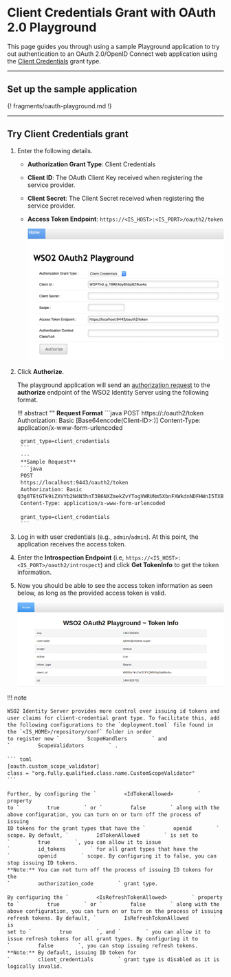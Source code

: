 # Client Credentials Grant with OAuth 2.0 Playground

This page guides you through using a sample Playground application to try out authentication to an OAuth 2.0/OpenID Connect web application using the [Client Credentials](../../references/concepts/authorization/client-credential-grant/) grant type.

----

## Set up the sample application

{! fragments/oauth-playground.md !}

----

## Try Client Credentials grant 

1.  Enter the following details.

    - **Authorization Grant Type**: Client Credentials
    
    - **Client ID**: The OAuth Client Key received when registering the service provider.

	- **Client Secret**: The Client Secret received when registering the service provider.

	- **Access Token Endpoint**: `https://<IS_HOST>:<IS_PORT>/oauth2/token`

		![Client credentials grant with Playground](../../assets/img/samples/client-credentials-with-playground.png)
    
2. Click **Authorize**. 

	The playground application will send an
	[authorization request](https://tools.ietf.org/html/rfc6749#section-4.1.1)
	to the **authorize** endpoint of the WSO2 Identity Server using the
	following format.
	
	!!! abstract ""
        **Request Format**
		```java
		POST
		https://<host>:<port>/oauth2/token
		Authorization: Basic [Base64encode(Client-ID>:<ClientSecret>)]
		Content-Type: application/x-www-form-urlencoded

		grant_type=client_credentials
		```
		---
        **Sample Request**
		```java
		POST
		https://localhost:9443/oauth2/token
		Authorization: Basic Q3g0TEtGTk9iZXVYb2N4N3hnT3B6NXZmekZvYTogVWRUNm5XbnFXWkdnNDFHWnI5TXBTWGs5eU04YQ==
		Content-Type: application/x-www-form-urlencoded

		grant_type=client_credentials
		```

3. Log in with user credentials (e.g., `admin`/`admin`). At this point, the application receives the access token. 

4. Enter the **Introspection Endpoint** (i.e, `https://<IS_HOST>:<IS_PORT>/oauth2/introspect`) and click **Get TokenInfo** to get the token   information. 

5. Now you should be able to see the access token information as seen
    below, as long as the provided access token is valid.  

	![Access token information](../../assets/img/samples/access-token-info.png)

!!! note
    
    WSO2 Identity Server provides more control over issuing id tokens and
    user claims for client-credential grant type. To facilitate this, add the following configurations to the `deployment.toml` file found in the `<IS_HOME>/repository/conf` folder in order 
    to register new `         ScopeHandlers        ` and
    `         ScopeValidators        ` .
    
    ``` toml
    [oauth.custom_scope_validator]
    class = "org.fully.qualified.class.name.CustomScopeValidator"
    ```
    
    Further, by configuring the `         <IdTokenAllowed>        ` property
    to `         true        ` or `         false        ` along with the
    above configuration, you can turn on or turn off the process of issuing
    ID tokens for the grant types that have the `         openid        `
    scope. By default, `         IdTokenAllowed        ` is set to
    `         true        `, you can allow it to issue
    `         id_tokens        ` for all grant types that have the
    `         openid        ` scope. By configuring it to false, you can
    stop issuing ID tokens.  
    **Note:** You can not turn off the process of issuing ID tokens for the
    `         authorization_code        ` grant type.
    
    By configuring the `         <IsRefreshTokenAllowed>        ` property
    to `         true        ` or `         false        ` along with the
    above configuration, you can turn on or turn on the process of issuing
    refresh tokens. By default, `         IsRefreshTokenAllowed        ` is
    set to `         true        `, and `        ` you can allow it to
    issue refresh tokens for all grant types. By configuring it to
    `         false        `, you can stop issuing refresh tokens.  
    **Note:** By default, issuing ID token for
    `         client_credentials        ` grant type is disabled as it is
    logically invalid.

